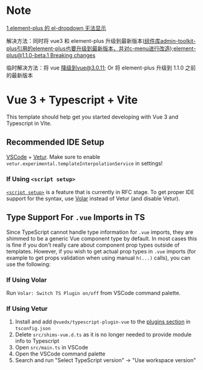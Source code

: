 # Note

[1.element-plus 的 el-dropdown 无法显示](https://github.com/element-plus/element-plus/issues/2179)

解决方法：同时将 vue3 和 element-plus 升级到最新版本([组件库admin-toolkit-plus引用的element-plus也要升级到最新版本，并对c-menu进行改造](https://github.com/element-plus/element-plus/pull/3037));[element-plus@1.1.0-beta.1 Breaking changes](https://github.com/element-plus/element-plus/discussions/3020)

临时解决方法：将 vue 降级到vue@3.0.11; Or 将 element-plus 升级到 1.1.0 之前的最新版本


# Vue 3 + Typescript + Vite

This template should help get you started developing with Vue 3 and Typescript in Vite.

## Recommended IDE Setup

[VSCode](https://code.visualstudio.com/) + [Vetur](https://marketplace.visualstudio.com/items?itemName=octref.vetur). Make sure to enable `vetur.experimental.templateInterpolationService` in settings!

### If Using `<script setup>`

[`<script setup>`](https://github.com/vuejs/rfcs/pull/227) is a feature that is currently in RFC stage. To get proper IDE support for the syntax, use [Volar](https://marketplace.visualstudio.com/items?itemName=johnsoncodehk.volar) instead of Vetur (and disable Vetur).

## Type Support For `.vue` Imports in TS

Since TypeScript cannot handle type information for `.vue` imports, they are shimmed to be a generic Vue component type by default. In most cases this is fine if you don't really care about component prop types outside of templates. However, if you wish to get actual prop types in `.vue` imports (for example to get props validation when using manual `h(...)` calls), you can use the following:

### If Using Volar

Run `Volar: Switch TS Plugin on/off` from VSCode command palette.

### If Using Vetur

1. Install and add `@vuedx/typescript-plugin-vue` to the [plugins section](https://www.typescriptlang.org/tsconfig#plugins) in `tsconfig.json`
2. Delete `src/shims-vue.d.ts` as it is no longer needed to provide module info to Typescript
3. Open `src/main.ts` in VSCode
4. Open the VSCode command palette
5. Search and run "Select TypeScript version" -> "Use workspace version"
